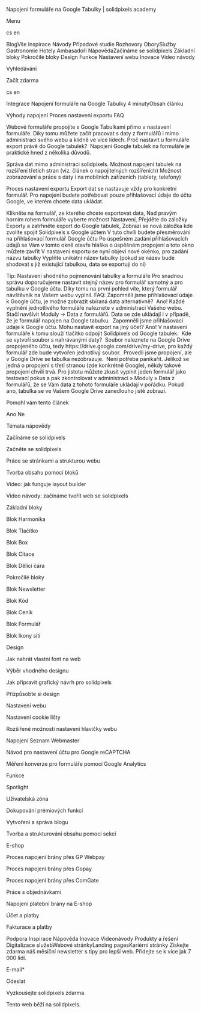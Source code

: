 <p>Napojení formuláře na Google Tabulky | solidpixels academy</p>
<p>Menu</p>
<p>cs en</p>
<p>BlogVše Inspirace Návody Případové studie Rozhovory OborySlužby Gastronomie Hotely Ambasadoři NápovědaZačínáme se solidpixels Základní bloky Pokročilé bloky Design Funkce Nastavení webu Inovace Video návody</p>
<p>Vyhledávání</p>
<p>Začít zdarma</p>
<p>cs en</p>
<p>Integrace
Napojení formuláře na Google Tabulky
4 minutyObsah článku</p>
<p>Výhody napojení
Proces nastavení exportu
FAQ</p>
<p>Webové formuláře propojíte s Google Tabulkami přímo v nastavení formuláře. Díky tomu můžete začít pracovat s daty z formulářů i mimo administraci svého webu a klidně ve více lidech.
Proč nastavit u formuláře export právě do Google tabulek? 
Napojení Google tabulek na formuláře je praktické hned z několika důvodů. </p>
<p>Správa dat mimo administraci solidpixels.
Možnost napojení tabulek na rozšíření třetích stran (viz. článek o napojitelných rozšířeních)
Možnost zobrazování a práce s daty i na mobilních zařízeních (tablety, telefony) </p>
<p>Proces nastavení exportu
Export dat se nastavuje vždy pro konkrétní formulář. Pro napojení budete potřebovat pouze přihlašovací údaje do účtu Google, ve kterém chcete data ukládat. </p>
<p>Klikněte na formulář, ze kterého chcete exportovat data,
Nad pravým horním rohem formuláře vyberte možnost Nastavení,
Přejděte do záložky Exporty a zatrhněte export do Google tabulek,
Zobrazí se nová záložka kde zvolíte spojit Solidpixels s Google účtem
V tuto chvíli budete přesměrováni na přihlašovací formulář Google účtu
Po úspešném zadání přihlašovacích údajů se Vám v tomto okně otevře hláška o úspěšném propojení a toto okno můžete zavřít
V nastavení exportu se nyní objeví nové okénko, pro zadání názvu tabulky
Vyplňte unikátní název tabulky (pokud se název bude shodovat s již existující tabulkou, data se exportují do ní)</p>
<p>Tip: Nastavení shodného pojmenování tabulky a formuláře
Pro snadnou správu doporučujeme nastavit stejný název pro formulář samotný a pro tabulku v Google účtu. Díky tomu na první pohled víte, který formulář návštěvník na Vašem webu vyplnil.
FAQ:
Zapomněli jsme přihlašovací údaje k Google účtu, je možné zobrazit sbíraná data alternativně? 
Ano! Každé vyplnění jednotlivého formuláře naleznete v administraci Vašeho webu. Stačí navšívit Moduly -&gt; Data z formulářů. Data se zde ukládají i v případě, že je formulář napojen na Google tabulku. 
Zapomněli jsme přihlašovací údaje k Google účtu. Mohu nastavit export na jiný účet?
Ano! V nastavení formuláře k tomu slouží tlačítko odpojit Solidpixels od Google tabulek. 
Kde se vytvoří soubor s nahrávanými daty? 
Soubor naleznete na Google Drive propojeného účtu, tedy https://drive.google.com/drive/my-drive, pro každý formulář zde bude vytvořen jednotlivý soubor. 
Provedli jsme propojení, ale v Google Drive se tabulka nezobrazuje. 
Není potřeba panikařit. Jelikož se jedná o propojení s třetí stranou (zde konkrétně Google), někdy takové propojení chvíli trvá. Pro jistotu můžete zkusit vyplnit jeden formulář jako testovací pokus a pak zkontrolovat v administraci » Moduly » Data z formulářů, že se Vám data z tohoto formuláře ukládají v pořádku. Pokud ano, tabulka se ve Vašem Google Drive zanedlouho jistě zobrazí.</p>
<p>Pomohl vám tento článek</p>
<p>Ano
Ne</p>
<p>Témata nápovědy</p>
<p>Začínáme se solidpixels</p>
<p>Začněte se solidpixels</p>
<p>Práce se stránkami a strukturou webu</p>
<p>Tvorba obsahu pomocí bloků</p>
<p>Video: jak funguje layout builder </p>
<p>Video návody: začínáme tvořit web se solidpixels</p>
<p>Základní bloky</p>
<p>Blok Harmonika</p>
<p>Blok Tlačítko</p>
<p>Blok Box</p>
<p>Blok Citace</p>
<p>Blok Dělící čára</p>
<p>Pokročilé bloky</p>
<p>Blok Newsletter</p>
<p>Blok Kód</p>
<p>Blok Ceník</p>
<p>Blok Formulář</p>
<p>Blok Ikony sítí</p>
<p>Design</p>
<p>Jak nahrát vlastní font na web</p>
<p>Výběr vhodného designu</p>
<p>Jak připravit grafický návrh pro solidpixels</p>
<p>Přizpůsobte si design</p>
<p>Nastavení webu</p>
<p>Nastavení cookie lišty</p>
<p>Rozšířené možnosti nastavení hlavičky webu</p>
<p>Napojení Seznam Webmaster</p>
<p>Návod pro nastavení účtu pro Google reCAPTCHA</p>
<p>Měření konverze pro formuláře pomocí Google Analytics</p>
<p>Funkce</p>
<p>Spotlight</p>
<p>Uživatelská zóna</p>
<p>Dokupování prémiových funkcí</p>
<p>Vytvoření a správa blogu</p>
<p>Tvorba a strukturování obsahu pomocí sekcí</p>
<p>E-shop</p>
<p>Proces napojení brány přes GP Webpay</p>
<p>Proces napojení brány přes Gopay</p>
<p>Proces napojení brány přes ComGate</p>
<p>Práce s objednávkami</p>
<p>Napojení platební brány na E-shop</p>
<p>Účet a platby</p>
<p>Fakturace a platby</p>
<p>Podpora
 Inspirace
Nápověda
Inovace
Videonávody
 Produkty a řešení
 Digitalizace služebWebové stránkyLanding pagesKariérní stránky Získejte zdarma náš měsíční newsletter s tipy pro lepší web. Přidejte se k více jak 7 000 lidí.</p>
<p>E-mail*</p>
<p>Odeslat</p>
<p>Vyzkoušejte solidpixels zdarma</p>
<p>Tento web běží na solidpixels.</p>